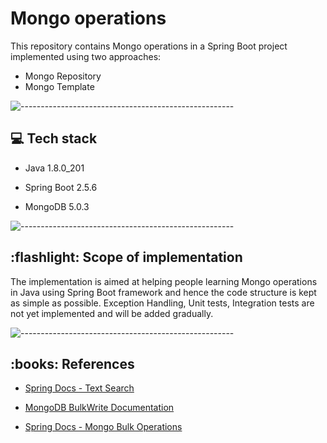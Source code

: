 # Mongo operations

This repository contains Mongo operations in a Spring Boot project implemented using two approaches: 

- Mongo Repository
- Mongo Template

![-----------------------------------------------------](https://raw.githubusercontent.com/andreasbm/readme/master/assets/lines/rainbow.png)
<h2> 💻 Tech stack</h2>
<ul>
  <li>
    <p>Java 1.8.0_201</p>
  </li>
  <li>
    <p>Spring Boot 2.5.6</p>
  </li>
  <li>
    <p>MongoDB 5.0.3</p>
  </li>
</ul>

![-----------------------------------------------------](https://raw.githubusercontent.com/andreasbm/readme/master/assets/lines/rainbow.png)
<h2> :flashlight: Scope of implementation</h2>
<p>The implementation is aimed at helping people learning Mongo operations in Java using Spring Boot framework and hence the code structure is kept as simple as possible. Exception Handling, Unit tests, Integration tests are not yet implemented and will be added gradually.</p>

![-----------------------------------------------------](https://raw.githubusercontent.com/andreasbm/readme/master/assets/lines/rainbow.png)

<h2> :books: References</h2>
<ul>
  <li>
    <p><a href="https://spring.io/blog/2014/07/17/text-search-your-documents-with-spring-data-mongodb">Spring Docs - Text Search</a></p>
  </li>
  <li>
      <p><a href="https://docs.mongodb.com/manual/reference/method/db.collection.bulkWrite/#db.collection.bulkwrite--">MongoDB BulkWrite Documentation</a></p>
  </li>
  <li>
      <p><a href="https://docs.spring.io/spring-data/mongodb/docs/current/api/org/springframework/data/mongodb/core/BulkOperations.html">Spring Docs - Mongo Bulk Operations</a></p>
  </li>
</ul>


